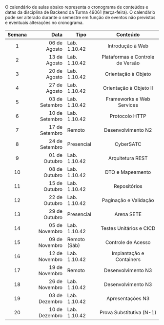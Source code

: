 O calendário de aulas abaixo representa o cronograma de conteúdos e datas da disciplina de Backend da Turma 49061 (terça-feira). O calendário pode ser alterado durante o semestre em função de eventos não previstos e eventuais alterações no cronograma.

|Semana|Data|Tipo|Conteúdo|
|:---:|---:|---|:---:|
|1|06 de Agosto|Lab. 1.10.42|Introdução à Web|
|2|13 de Agosto|Lab. 1.10.42|Plataformas e Controle de Versão|
|3|20 de Agosto|Lab. 1.10.42|Orientação à Objeto|
|4|27 de Agosto|Lab. 1.10.42|Orientação à Objeto II|
|5|03 de Setembro|Lab. 1.10.42|Frameworks e Web Services|
|6|10 de Setembro|Lab. 1.10.42|Protocolo HTTP|
|7|17 de Setembro|Remoto|Desenvolvimento N2|
|8|24 de Setembro|Presencial|CyberSATC|
|9|01 de Outubro|Lab. 1.10.42|Arquitetura REST|
|10|08 de Outubro|Lab. 1.10.42|DTO e Mapeamento|
|11|15 de Outubro|Lab. 1.10.42|Repositórios|
|12|22 de Outubro|Lab. 1.10.42|Paginação e Validação|
|13|29 de Outubro|Presencial|Arena SETE|
|14|05 de Novembro|Lab. 1.10.42|Testes Unitários e CICD|
|15|09 de Novembro|Remoto (Sáb)|Controle de Acesso|
|16|12 de Novembro|Lab. 1.10.42|Implantação e Containers|
|17|19 de Novembro|Remoto|Desenvolvimento N3|
|18|26 de Novembro|Lab. 1.10.42|Desenvolvimento N3|
|19|03 de Dezembro|Lab. 1.10.42|Apresentações N3|
|20|10 de Dezembro|Lab. 1.10.42|Prova Substitutiva (N-1)|